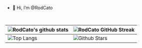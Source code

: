 - 👋 Hi, I’m @RodCato
<div align="center">
 <br />


| ![RodCato's github stats](https://github-readme-stats.vercel.app/api?username=RodCato&show_icons=true&theme=tokyonight) | ![RodCato GitHub Streak](https://github-readme-streak-stats.herokuapp.com/?user=RodCato&theme=tokyonight) |
| --- | --- |
| ![Top Langs](https://github-readme-stats.vercel.app/api/top-langs/?username=RodCato&theme=tokyonight) | ![Github Stars](https://github-readme-stats.vercel.app/api?username=RodCato&show_icons=true&locale=en&count_private=true&hide_rank=true&custom_title=My%20GitHub%20Stats&disable_animations=true&theme=tokyonight) |<img src="https://media.giphy.com/media/iY8CRBdQXODJSCERIr/giphy.gif" width="35"><b> Github Stats </b>
<br>




 
  


</div>
